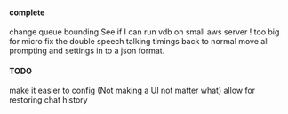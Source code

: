 

#### complete ####
change queue bounding
See if I can run vdb on small aws server ! too big for micro
fix the double speech talking timings back to normal
move all prompting and settings in to a json format.

#### TODO ####

make it easier to config (Not making a UI not matter what)
allow for restoring chat history

